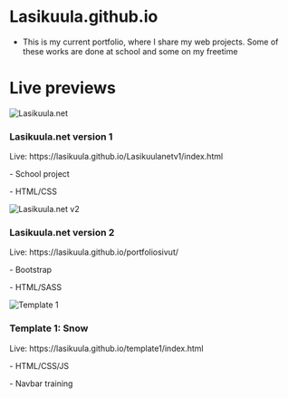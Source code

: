 # Lasikuula.github.io

* This is my current portfolio, where I share my web projects. Some of these works are done at school and some on my freetime

# Live previews

<img src="http://i67.tinypic.com/2illq9c.jpg" title="Lasikuula.net">
<h3>Lasikuula.net version 1</h3>
<p>Live:  https://lasikuula.github.io/Lasikuulanetv1/index.html </p>
<p>- School project</p>
<p>- HTML/CSS</p>

<img src="http://i63.tinypic.com/30ws4fo.jpg" title="Lasikuula.net v2">
<h3>Lasikuula.net version 2</h3>
<p>Live: https://lasikuula.github.io/portfoliosivut/</p>
<p>- Bootstrap</p>
<p>- HTML/SASS</p>

<img src="http://i63.tinypic.com/25036vd.jpg" title="Template 1">
<h3>Template 1: Snow</h3>
<p>Live: https://lasikuula.github.io/template1/index.html</p>
<p>- HTML/CSS/JS</p>
<p>- Navbar training</p>
